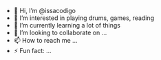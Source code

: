 - 👋 Hi, I’m @issacodigo
- 👀 I’m interested in playing drums, games, reading
- 🌱 I’m currently learning a lot of things
- 💞️ I’m looking to collaborate on ...
- 📫 How to reach me ...
- ⚡ Fun fact: ...

<!---
issacodigo/issacodigo is a ✨ special ✨ repository because its `README.md` (this file) appears on your GitHub profile.
You can click the Preview link to take a look at your changes.
--->

